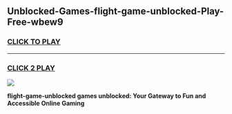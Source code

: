 
## Unblocked-Games-flight-game-unblocked-Play-Free-wbew9
<h3>
<a href="https://premium76.site?title=flight-game-unblocked&ref=21A">CLICK TO PLAY</a></h3>
<hr>

<h3>
<a href="https://premium76.site?title=flight-game-unblocked&ref=21A">CLICK 2 PLAY</a>
  
</h3>

<a href="https://premium76.site?title=flight-game-unblocked&ref=21A"><img src="https://clearcache.store/games.png"></a>


**flight-game-unblocked games unblocked: Your Gateway to Fun and Accessible Online Gaming**
